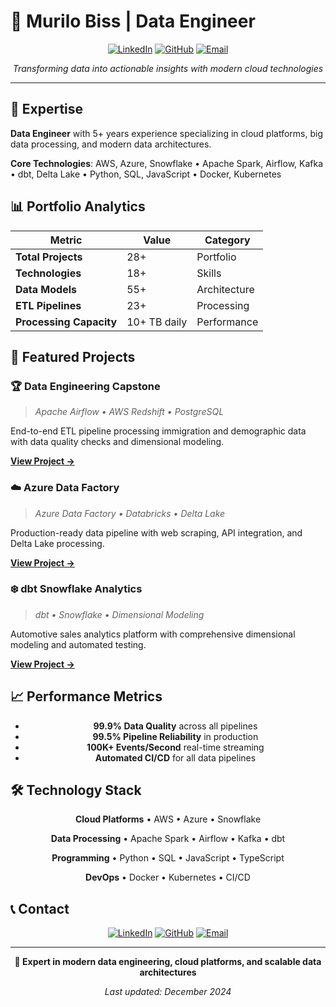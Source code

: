 # 👋 Murilo Biss | Data Engineer

<div align="center">

[![LinkedIn](https://img.shields.io/badge/LinkedIn-Connect-blue?style=for-the-badge&logo=linkedin)](https://www.linkedin.com/in/murilobiss/)
[![GitHub](https://img.shields.io/badge/GitHub-@murilobiss-dataeng-black?style=for-the-badge&logo=github)](https://github.com/murilobiss-dataeng)
[![Email](https://img.shields.io/badge/Email-Contact-red?style=for-the-badge&logo=gmail)](mailto:murilobiss@gmail.com)

*Transforming data into actionable insights with modern cloud technologies*

</div>

---

## 🚀 Expertise

**Data Engineer** with 5+ years experience specializing in cloud platforms, big data processing, and modern data architectures.

**Core Technologies**: AWS, Azure, Snowflake • Apache Spark, Airflow, Kafka • dbt, Delta Lake • Python, SQL, JavaScript • Docker, Kubernetes

## 📊 Portfolio Analytics

<div align="center">

| **Metric** | **Value** | **Category** |
|------------|-----------|--------------|
| **Total Projects** | 28+ | Portfolio |
| **Technologies** | 18+ | Skills |
| **Data Models** | 55+ | Architecture |
| **ETL Pipelines** | 23+ | Processing |
| **Processing Capacity** | 10+ TB daily | Performance |

</div>

## 🎯 Featured Projects

### **🏆 Data Engineering Capstone**
> *Apache Airflow • AWS Redshift • PostgreSQL*

End-to-end ETL pipeline processing immigration and demographic data with data quality checks and dimensional modeling.

**[View Project →](https://github.com/murilobiss-dataeng/data-engineering-learning)**

### **☁️ Azure Data Factory**
> *Azure Data Factory • Databricks • Delta Lake*

Production-ready data pipeline with web scraping, API integration, and Delta Lake processing.

**[View Project →](https://github.com/murilobiss-dataeng/azure-data-engineering-projects)**

### **❄️ dbt Snowflake Analytics**
> *dbt • Snowflake • Dimensional Modeling*

Automotive sales analytics platform with comprehensive dimensional modeling and automated testing.

**[View Project →](https://github.com/murilobiss-dataeng/modern-data-stack-projects)**

## 📈 Performance Metrics

<div align="center">

- **99.9% Data Quality** across all pipelines
- **99.5% Pipeline Reliability** in production  
- **100K+ Events/Second** real-time streaming
- **Automated CI/CD** for all data pipelines

</div>

## 🛠️ Technology Stack

<div align="center">

**Cloud Platforms** • AWS • Azure • Snowflake

**Data Processing** • Apache Spark • Airflow • Kafka • dbt

**Programming** • Python • SQL • JavaScript • TypeScript

**DevOps** • Docker • Kubernetes • CI/CD

</div>

## 📞 Contact

<div align="center">

[![LinkedIn](https://img.shields.io/badge/LinkedIn-Connect%20with%20Murilo-blue?style=for-the-badge&logo=linkedin)](https://www.linkedin.com/in/murilobiss/)
[![GitHub](https://img.shields.io/badge/GitHub-Follow%20@murilobiss-dataeng-black?style=for-the-badge&logo=github)](https://github.com/murilobiss-dataeng)
[![Email](https://img.shields.io/badge/Email-Get%20in%20Touch-red?style=for-the-badge&logo=gmail)](mailto:murilobiss@gmail.com)

</div>

---

<div align="center">

**🌟 Expert in modern data engineering, cloud platforms, and scalable data architectures**

*Last updated: December 2024*

</div> 